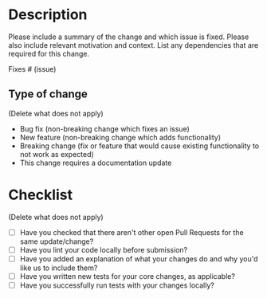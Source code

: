 # Description

Please include a summary of the change and which issue is fixed. Please also include relevant motivation and context. List any dependencies that are required for this change.

Fixes # (issue)

## Type of change
(Delete what does not apply)
- Bug fix (non-breaking change which fixes an issue)
- New feature (non-breaking change which adds functionality)
- Breaking change (fix or feature that would cause existing functionality to not work as expected)
- This change requires a documentation update

# Checklist
(Delete what does not apply)
- [ ] Have you checked that there aren't other open Pull Requests for the same update/change?
- [ ] Have you lint your code locally before submission?
- [ ] Have you added an explanation of what your changes do and why you'd like us to include them?
- [ ] Have you written new tests for your core changes, as applicable?
- [ ] Have you successfully run tests with your changes locally?
